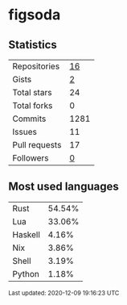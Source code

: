 # figsoda


## Statistics

<table>
    <tr>
        <td>Repositories</td>
        <td><a href="https://github.com/figsoda?tab=repositories">16</a></td>
    </tr>
    <tr>
        <td>Gists</td>
        <td><a href="https://gist.github.com/figsoda">2</a></td>
    </tr>
    <tr>
        <td>Total stars</td>
        <td>24</td>
    </tr>
    <tr>
        <td>Total forks</td>
        <td>0</td>
    </tr>
    <tr>
        <td>Commits</td>
        <td>1281</td>
    </tr>
    <tr>
        <td>Issues</td>
        <td>11</td>
    </tr>
    <tr>
        <td>Pull requests</td>
        <td>17</td>
    </tr>
    <tr>
        <td>Followers</td>
        <td><a href="https://github.com/figsoda?tab=followers">0</a></td>
    </tr>
</table>


## Most used languages

<table>
<tr><td>Rust</td><td>54.54%</td></tr>
<tr><td>Lua</td><td>33.06%</td></tr>
<tr><td>Haskell</td><td>4.16%</td></tr>
<tr><td>Nix</td><td>3.86%</td></tr>
<tr><td>Shell</td><td>3.19%</td></tr>
<tr><td>Python</td><td>1.18%</td></tr>
</table>


<sub>Last updated: 2020-12-09 19:16:23 UTC</sub>
